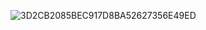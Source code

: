 ![3D2CB2085BEC917D8BA52627356E49ED](https://github.com/user-attachments/assets/6daa8bd1-e151-4466-8629-3cef61ba58af)

